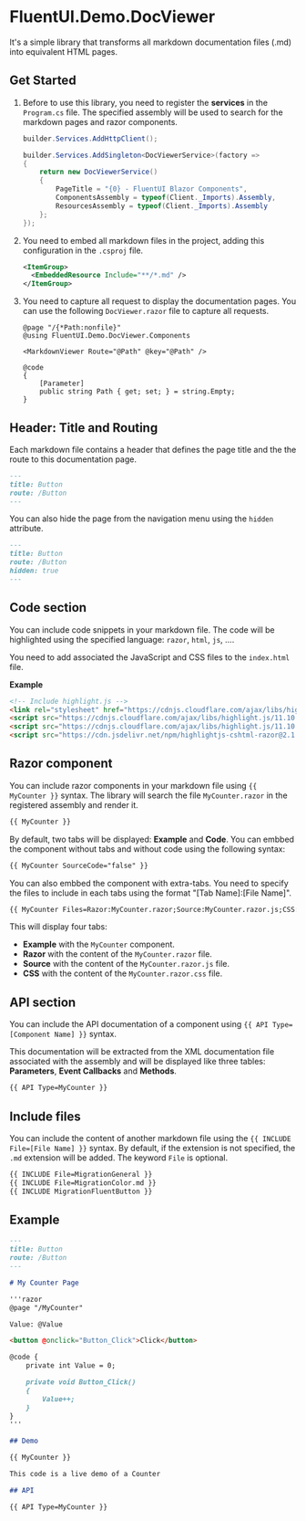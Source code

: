 # FluentUI.Demo.DocViewer

It's a simple library that transforms all markdown documentation files (.md)
into equivalent HTML pages.

## Get Started

1. Before to use this library, you need to register the **services** in the `Program.cs` file.
   The specified assembly will be used to search for the markdown pages and razor components.

   ```csharp
   builder.Services.AddHttpClient();

   builder.Services.AddSingleton<DocViewerService>(factory =>
   {
       return new DocViewerService()
       {
           PageTitle = "{0} - FluentUI Blazor Components",
           ComponentsAssembly = typeof(Client._Imports).Assembly,
           ResourcesAssembly = typeof(Client._Imports).Assembly
       };
   });
   ```

2. You need to embed all markdown files in the project, adding this configuration in the `.csproj` file.

   ```xml
   <ItemGroup>
     <EmbeddedResource Include="**/*.md" />
   </ItemGroup>
   ```

3. You need to capture all request to display the documentation pages.
   You can use the following `DocViewer.razor` file to capture all requests.

   ```razor
   @page "/{*Path:nonfile}"
   @using FluentUI.Demo.DocViewer.Components
   
   <MarkdownViewer Route="@Path" @key="@Path" />
   
   @code
   {
       [Parameter]
       public string Path { get; set; } = string.Empty;
   }
   ```

## Header: Title and Routing

Each markdown file contains a header that defines the page title and the
the route to this documentation page.

```markdown
---
title: Button
route: /Button
---
```

You can also hide the page from the navigation menu using the `hidden` attribute.

```markdown
---
title: Button
route: /Button
hidden: true
---
```

## Code section

You can include code snippets in your markdown file.
The code will be highlighted using the specified language: `razor`, `html`, `js`, ....

You need to add associated the JavaScript and CSS files to the `index.html` file.

**Example**
```html
<!-- Include highlight.js -->
<link rel="stylesheet" href="https://cdnjs.cloudflare.com/ajax/libs/highlight.js/11.10.0/styles/vs.min.css" />
<script src="https://cdnjs.cloudflare.com/ajax/libs/highlight.js/11.10.0/highlight.min.js"></script>
<script src="https://cdnjs.cloudflare.com/ajax/libs/highlight.js/11.10.0/languages/csharp.min.js"></script>
<script src="https://cdn.jsdelivr.net/npm/highlightjs-cshtml-razor@2.1.1/dist/cshtml-razor.min.js"></script>
```

## Razor component

You can include razor components in your markdown file using `{{ MyCounter }}` syntax.
The library will search the file `MyCounter.razor` in the registered assembly and render it.

```markdown
{{ MyCounter }}
```

By default, two tabs will be displayed: **Example** and **Code**.
You can embbed the component without tabs and without code using the following syntax:

```markdown
{{ MyCounter SourceCode="false" }}
```

You can also embbed the component with extra-tabs. You need to specify the files to include in each tabs
using the format "[Tab Name]:[File Name]".

```markdown
{{ MyCounter Files=Razor:MyCounter.razor;Source:MyCounter.razor.js;CSS:MyCounter.razor.css }}
```

This will display four tabs:
  - **Example** with the `MyCounter` component.
  - **Razor** with the content of the `MyCounter.razor` file.
  - **Source** with the content of the `MyCounter.razor.js` file.
  - **CSS** with the content of the `MyCounter.razor.css` file.

## API section

You can include the API documentation of a component using `{{ API Type=[Component Name] }}` syntax.

This documentation will be extracted from the XML documentation file associated with the assembly and
will be displayed like three tables: **Parameters**, **Event Callbacks** and **Methods**.

```markdown
{{ API Type=MyCounter }}
```

## Include files

You can include the content of another markdown file using the `{{ INCLUDE File=[File Name] }}` syntax.
By default, if the extension is not specified, the `.md` extension will be added.
The keyword `File` is optional.

```markdown
{{ INCLUDE File=MigrationGeneral }}
{{ INCLUDE File=MigrationColor.md }}
{{ INCLUDE MigrationFluentButton }}
```

## Example

```markdown
---
title: Button
route: /Button
---

# My Counter Page

'''razor
@page "/MyCounter"

Value: @Value

<button @onclick="Button_Click">Click</button>

@code {
    private int Value = 0;

    private void Button_Click()
    {
        Value++;
    }
}
'''

## Demo

{{ MyCounter }}

This code is a live demo of a Counter

## API

{{ API Type=MyCounter }}

```
